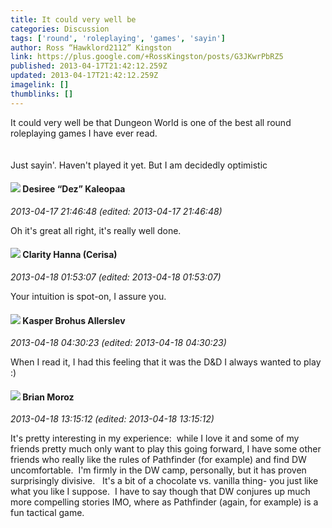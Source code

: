 ```yaml
---
title: It could very well be
categories: Discussion
tags: ['round', 'roleplaying', 'games', 'sayin']
author: Ross “Hawklord2112” Kingston
link: https://plus.google.com/+RossKingston/posts/G3JKwrPbRZ5
published: 2013-04-17T21:42:12.259Z
updated: 2013-04-17T21:42:12.259Z
imagelink: []
thumblinks: []
---
```


It could very well be that Dungeon World is one of the best all round roleplaying games I have ever read.<br /><br /><br />Just sayin&#39;. Haven&#39;t played it yet. But I am decidedly optimistic
<div id='comment z13uhtqzwnile3xet23zjfipaxzxddpku'>
  <h4><img src='{{site.baseurl}}//images/avatars/110670120414544097059_photo.jpg'> Desiree “Dez” Kaleopaa</h4>
      <p><cite>2013-04-17 21:46:48 (edited: 2013-04-17 21:46:48)</cite></p>
        <p>Oh it&#39;s great all right, it&#39;s really well done.</p>
</div>
        

<div id='comment z13uhtqzwnile3xet23zjfipaxzxddpku'>
  <h4><img src='{{site.baseurl}}//images/avatars/103545995066222515975_photo.jpg'> Clarity Hanna (Cerisa)</h4>
      <p><cite>2013-04-18 01:53:07 (edited: 2013-04-18 01:53:07)</cite></p>
        <p>Your intuition is spot-on, I assure you.</p>
</div>
        

<div id='comment z13uhtqzwnile3xet23zjfipaxzxddpku'>
  <h4><img src='{{site.baseurl}}//images/avatars/110937611143261107555_photo.jpg'> Kasper Brohus Allerslev</h4>
      <p><cite>2013-04-18 04:30:23 (edited: 2013-04-18 04:30:23)</cite></p>
        <p>When I read it, I had this feeling that it was the D&amp;D I always wanted to play :)</p>
</div>
        

<div id='comment z13uhtqzwnile3xet23zjfipaxzxddpku'>
  <h4><img src='{{site.baseurl}}//images/avatars/116765793442714699604_photo.jpg'> Brian Moroz</h4>
      <p><cite>2013-04-18 13:15:12 (edited: 2013-04-18 13:15:12)</cite></p>
        <p>It&#39;s pretty interesting in my experience:  while I love it and some of my friends pretty much only want to play this going forward, I have some other friends who really like the rules of Pathfinder (for example) and find DW uncomfortable.  I&#39;m firmly in the DW camp, personally, but it has proven surprisingly divisive.   It&#39;s a bit of a chocolate vs. vanilla thing- you just like what you like I suppose.  I have to say though that DW conjures up much more compelling stories IMO, where as Pathfinder (again, for example) is a fun tactical game.  </p>
</div>
        